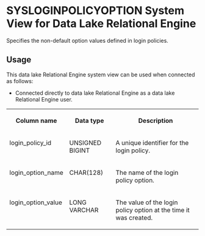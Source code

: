 <!-- loio3be9319a6c5f1014923186f27403a030 -->

# SYSLOGINPOLICYOPTION System View for Data Lake Relational Engine

Specifies the non-default option values defined in login policies.



<a name="loio3be9319a6c5f1014923186f27403a030__section_v1w_qbq_b4b"/>

## Usage

This data lake Relational Engine system view can be used when connected as follows:

-   Connected directly to data lake Relational Engine as a data lake Relational Engine user.




<table>
<tr>
<th valign="top">

Column name

</th>
<th valign="top">

Data type

</th>
<th valign="top">

Description

</th>
</tr>
<tr>
<td valign="top">

login\_policy\_id

</td>
<td valign="top">

UNSIGNED BIGINT

</td>
<td valign="top">

A unique identifier for the login policy.

</td>
</tr>
<tr>
<td valign="top">

login\_option\_name

</td>
<td valign="top">

CHAR\(128\)

</td>
<td valign="top">

The name of the login policy option.

</td>
</tr>
<tr>
<td valign="top">

login\_option\_value

</td>
<td valign="top">

LONG VARCHAR

</td>
<td valign="top">

The value of the login policy option at the time it was created.

</td>
</tr>
</table>

